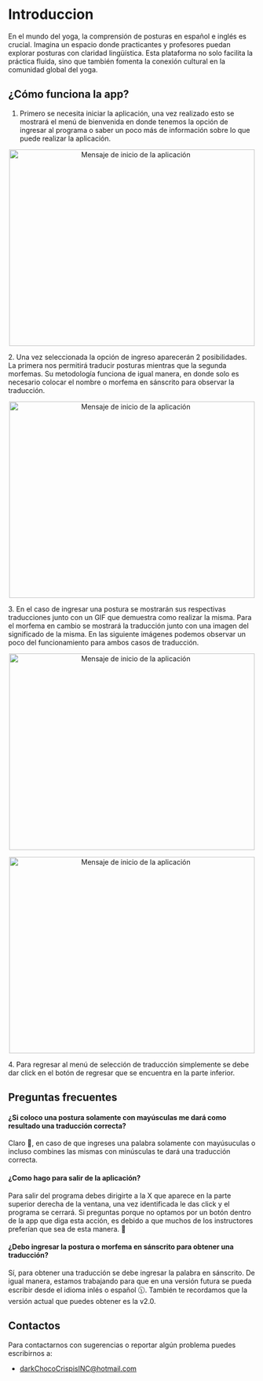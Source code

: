 # Introduccion
En el mundo del yoga, la comprensión de posturas en español e inglés es crucial. Imagina un espacio donde practicantes y profesores puedan explorar posturas con claridad lingüística. Esta plataforma no solo facilita la práctica fluida, sino que también fomenta la conexión cultural en la comunidad global del yoga.
## ¿Cómo funciona la app?
1. Primero se necesita iniciar la aplicación, una vez realizado esto se mostrará el menú de bienvenida en donde tenemos la opción de ingresar al programa o saber un poco más de información sobre lo que puede realizar la aplicación.
<p align="center">
    <img src="TraductorDeAsana%20v2.0/Documentación%20v2.0/inicioAPP.png" alt="Mensaje de inicio de la aplicación" width="500" height="400">
</p>
2. Una vez seleccionada la opción de ingreso aparecerán 2 posibilidades. La primera nos permitirá traducir posturas mientras que la segunda morfemas. Su metodología funciona de igual manera, en donde solo es necesario colocar el nombre o morfema en sánscrito para observar la traducción.
<p align="center">
    <img src="TraductorDeAsana%20v2.0/Documentación%20v2.0/bienvenidaAPP.png" alt="Mensaje de inicio de la aplicación" width="500" height="400">
</p>
3. En el caso de ingresar una postura se mostrarán sus respectivas traducciones junto con un GIF que demuestra como realizar la misma. Para el morfema en cambio se mostrará la traducción junto con una imagen del significado de la misma. En las siguiente imágenes podemos observar un poco del funcionamiento para ambos casos de traducción.
<p align="center">
    <img src="TraductorDeAsana%20v2.0/Documentación%20v2.0/postura.png" alt="Mensaje de inicio de la aplicación" width="500" height="400">
</p>
<p align="center">
    <img src="TraductorDeAsana%20v2.0/Documentación%20v2.0/morfema.png" alt="Mensaje de inicio de la aplicación" width="500" height="400">
</p>
4. Para regresar al menú de selección de traducción simplemente se debe dar click en el botón de regresar que se encuentra en la parte inferior.

## Preguntas frecuentes
#### ¿Si coloco una postura solamente con mayúsculas me dará como resultado una traducción correcta?
Claro 🤠, en caso de que ingreses una palabra solamente con mayúsuculas o incluso combines las mismas con minúsculas te dará una traducción correcta.
#### ¿Como hago para salir de la aplicación?
Para salir del programa debes dirigirte a la X que aparece en la parte superior derecha de la ventana, una vez identificada le das click y el programa se cerrará. Si preguntas porque no optamos por un botón dentro de la app que diga esta acción, es debido a que muchos de los instructores preferían que sea de esta manera. 🐼
#### ¿Debo ingresar la postura o morfema en sánscrito para obtener una traducción?
Sí, para obtener una traducción se debe ingresar la palabra en sánscrito. De igual manera, estamos trabajando para que en una versión futura se pueda escribir desde el idioma inlés o español 🕦. También te recordamos que la versión actual que puedes obtener es la v2.0.

## Contactos
Para contactarnos con sugerencias o reportar algún problema puedes escribirnos a:
- darkChocoCrispisINC@hotmail.com

